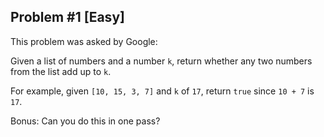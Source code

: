 ## Problem #1 [Easy]

This problem was asked by Google:

Given a list of numbers and a number `k`, return whether any two numbers from
the list add up to `k`.

For example, given `[10, 15, 3, 7]` and `k` of `17`, return `true` since 
`10 + 7` is `17`.

Bonus: Can you do this in one pass?
